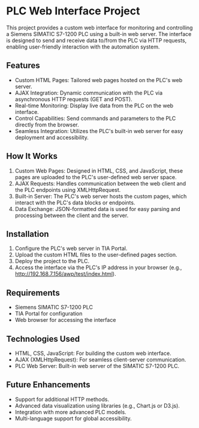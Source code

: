 # PLC Web Interface Project
This project provides a custom web interface for monitoring and controlling a Siemens SIMATIC S7-1200 PLC using a built-in web server. The interface is designed to send and receive data to/from the PLC via HTTP requests, enabling user-friendly interaction with the automation system.

## Features
- Custom HTML Pages: Tailored web pages hosted on the PLC's web server.
- AJAX Integration: Dynamic communication with the PLC via asynchronous HTTP requests (GET and POST).
- Real-time Monitoring: Display live data from the PLC on the web interface.
- Control Capabilities: Send commands and parameters to the PLC directly from the browser.
- Seamless Integration: Utilizes the PLC's built-in web server for easy deployment and accessibility.
## How It Works
1. Custom Web Pages: Designed in HTML, CSS, and JavaScript, these pages are uploaded to the PLC's user-defined web server space.
2. AJAX Requests: Handles communication between the web client and the PLC endpoints using XMLHttpRequest.
3. Built-in Server: The PLC's web server hosts the custom pages, which interact with the PLC's data blocks or endpoints.
4. Data Exchange: JSON-formatted data is used for easy parsing and processing between the client and the server.
## Installation
1. Configure the PLC's web server in TIA Portal.
2. Upload the custom HTML files to the user-defined pages section.
3. Deploy the project to the PLC.
4. Access the interface via the PLC's IP address in your browser (e.g., http://192.168.7.156/awp/test/index.html).
## Requirements
- Siemens SIMATIC S7-1200 PLC
- TIA Portal for configuration
- Web browser for accessing the interface
## Technologies Used
- HTML, CSS, JavaScript: For building the custom web interface.
- AJAX (XMLHttpRequest): For seamless client-server communication.
- PLC Web Server: Built-in web server of the SIMATIC S7-1200 PLC.
## Future Enhancements
- Support for additional HTTP methods.
- Advanced data visualization using libraries (e.g., Chart.js or D3.js).
- Integration with more advanced PLC models.
- Multi-language support for global accessibility.

